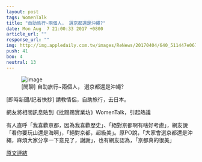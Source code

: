 ```yaml
---
layout: post
tags: WomenTalk
title: "自助旅行~兩個人， 選京都還是沖繩?"
date: Mon Aug  7 21:00:33 2017 +0800
article_url: ""
response_url: ""
img: http://img.appledaily.com.tw/images/ReNews/20170404/640_511447e0671f2d5841c0fc0ca681740e.jpg
push: 41
boo: 4
neutral: 13
---
```


<figure>
<img src="http://img.appledaily.com.tw/images/ReNews/20170404/640_511447e0671f2d5841c0fc0ca681740e.jpg" alt="image">
<figcaption>
[閒聊] 自助旅行~兩個人， 選京都還是沖繩?
</figcaption>
</figure>



[即時新聞/記者快抄] 請教情侶，自助旅行，去日本。

網友將相關訊息貼到《批踢踢實業坊》WomenTalk，引起熱議

有人直呼「我喜歡京都，因為我喜歡歷史」、「絕對京都啊有啥好考慮」，網友說「看你要玩山還是海啊」，「絕對京都，超級美」。原PO說，「大家會選京都還是沖繩，麻煩大家分享一下意見了，謝謝」，也有網友認為，「京都真的很美」

<a href = "https://www.ptt.cc/bbs/WomenTalk/M.1502110836.A.56A.html">原文連結</a>


